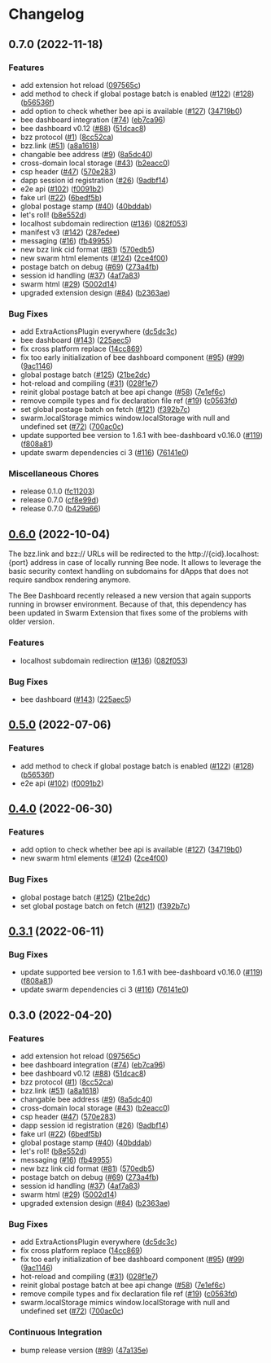 # Changelog

## 0.7.0 (2022-11-18)


### Features

* add extension hot reload ([097565c](https://github.com/ethersphere/swarm-extension/commit/097565c04387ee12541b73d5f738b4be5d6245f9))
* add method to check if global postage batch is enabled ([#122](https://github.com/ethersphere/swarm-extension/issues/122)) ([#128](https://github.com/ethersphere/swarm-extension/issues/128)) ([b56536f](https://github.com/ethersphere/swarm-extension/commit/b56536f51266d223a1f22ad35d556f95d02e87b7))
* add option to check whether bee api is available ([#127](https://github.com/ethersphere/swarm-extension/issues/127)) ([34719b0](https://github.com/ethersphere/swarm-extension/commit/34719b03d9ca1cfb921a0fd14bcad605a810e1d1))
* bee dashboard integration ([#74](https://github.com/ethersphere/swarm-extension/issues/74)) ([eb7ca96](https://github.com/ethersphere/swarm-extension/commit/eb7ca96a407d256103b4e9a06c20871b945e8193))
* bee dashboard v0.12 ([#88](https://github.com/ethersphere/swarm-extension/issues/88)) ([51dcac8](https://github.com/ethersphere/swarm-extension/commit/51dcac890a1b6bec064dd897492dd5d7c0436b83))
* bzz protocol ([#1](https://github.com/ethersphere/swarm-extension/issues/1)) ([8cc52ca](https://github.com/ethersphere/swarm-extension/commit/8cc52ca764f8bfd5d5541e15ea0dc8371c1d94ae))
* bzz.link ([#51](https://github.com/ethersphere/swarm-extension/issues/51)) ([a8a1618](https://github.com/ethersphere/swarm-extension/commit/a8a161872ae02f71b3cc4d5fcaaf9a6e3ff8787d))
* changable bee address ([#9](https://github.com/ethersphere/swarm-extension/issues/9)) ([8a5dc40](https://github.com/ethersphere/swarm-extension/commit/8a5dc407c48ab149cecb81063d57a7ad90dcf9ba))
* cross-domain local storage ([#43](https://github.com/ethersphere/swarm-extension/issues/43)) ([b2eacc0](https://github.com/ethersphere/swarm-extension/commit/b2eacc055c5cd9157c2f02e888fec934c6b6d7a0))
* csp header ([#47](https://github.com/ethersphere/swarm-extension/issues/47)) ([570e283](https://github.com/ethersphere/swarm-extension/commit/570e2833611a95cc8b098ef26fd6d292d7c8350e))
* dapp session id registration ([#26](https://github.com/ethersphere/swarm-extension/issues/26)) ([9adbf14](https://github.com/ethersphere/swarm-extension/commit/9adbf14f8061406d29483b74cc5e44d24a7f1b5f))
* e2e api ([#102](https://github.com/ethersphere/swarm-extension/issues/102)) ([f0091b2](https://github.com/ethersphere/swarm-extension/commit/f0091b2d4b545b00b8b5b2e2511449b6bbe76d7f))
* fake url ([#22](https://github.com/ethersphere/swarm-extension/issues/22)) ([6bedf5b](https://github.com/ethersphere/swarm-extension/commit/6bedf5b14752449d82345e45c4a1d6f94f5545cb))
* global postage stamp ([#40](https://github.com/ethersphere/swarm-extension/issues/40)) ([40bddab](https://github.com/ethersphere/swarm-extension/commit/40bddabbff5a6bd9ce91ed155dcfc93ad8b4cda8))
* let's roll! ([b8e552d](https://github.com/ethersphere/swarm-extension/commit/b8e552dc66e564661597cf9aec7b0f64712f89f3))
* localhost subdomain redirection ([#136](https://github.com/ethersphere/swarm-extension/issues/136)) ([082f053](https://github.com/ethersphere/swarm-extension/commit/082f053dd9b59edff33e922898234a2820fdcc2e))
* manifest v3 ([#142](https://github.com/ethersphere/swarm-extension/issues/142)) ([287edee](https://github.com/ethersphere/swarm-extension/commit/287edee31a0cc85e1803aba121d22383389333e6))
* messaging ([#16](https://github.com/ethersphere/swarm-extension/issues/16)) ([fb49955](https://github.com/ethersphere/swarm-extension/commit/fb49955a80e17a1b26d8957eadcdc759263abadd))
* new bzz link cid format ([#81](https://github.com/ethersphere/swarm-extension/issues/81)) ([570edb5](https://github.com/ethersphere/swarm-extension/commit/570edb5c8fbc5b9604a26dc6c5d348b9d716988d))
* new swarm html elements ([#124](https://github.com/ethersphere/swarm-extension/issues/124)) ([2ce4f00](https://github.com/ethersphere/swarm-extension/commit/2ce4f00b1fa27787c7f54d668703729656a713d1))
* postage batch on debug ([#69](https://github.com/ethersphere/swarm-extension/issues/69)) ([273a4fb](https://github.com/ethersphere/swarm-extension/commit/273a4fba095f5399c2ea3ce2bc8b4fe37f5601eb))
* session id handling ([#37](https://github.com/ethersphere/swarm-extension/issues/37)) ([4af7a83](https://github.com/ethersphere/swarm-extension/commit/4af7a83cd4ea4c17bcdc946873a22df8194b8bc4))
* swarm html ([#29](https://github.com/ethersphere/swarm-extension/issues/29)) ([5002d14](https://github.com/ethersphere/swarm-extension/commit/5002d14a3898b09aecad3a84b9367c031f539327))
* upgraded extension design ([#84](https://github.com/ethersphere/swarm-extension/issues/84)) ([b2363ae](https://github.com/ethersphere/swarm-extension/commit/b2363ae18256a24091de1e0a3c57ae0ceeeb776b))


### Bug Fixes

* add ExtraActionsPlugin everywhere ([dc5dc3c](https://github.com/ethersphere/swarm-extension/commit/dc5dc3c792b0cf964c0cbdac29b4439b4a81ee6b))
* bee dashboard ([#143](https://github.com/ethersphere/swarm-extension/issues/143)) ([225aec5](https://github.com/ethersphere/swarm-extension/commit/225aec525c40dcf0199c30d8c9dce44feea17e41))
* fix cross platform replace ([14cc869](https://github.com/ethersphere/swarm-extension/commit/14cc869676cc6804395161eb4f3600e00f3625eb))
* fix too early initialization of bee dashboard component ([#95](https://github.com/ethersphere/swarm-extension/issues/95)) ([#99](https://github.com/ethersphere/swarm-extension/issues/99)) ([9ac1146](https://github.com/ethersphere/swarm-extension/commit/9ac1146f1758538dcc4d7c35ea46b8edb5580f08))
* global postage batch ([#125](https://github.com/ethersphere/swarm-extension/issues/125)) ([21be2dc](https://github.com/ethersphere/swarm-extension/commit/21be2dce8627d9e251dc231736ea0315c129c80e))
* hot-reload and compiling ([#31](https://github.com/ethersphere/swarm-extension/issues/31)) ([028f1e7](https://github.com/ethersphere/swarm-extension/commit/028f1e77f5c4263f501230792fb01f4d07f08924))
* reinit global postage batch at bee api change ([#58](https://github.com/ethersphere/swarm-extension/issues/58)) ([7e1ef6c](https://github.com/ethersphere/swarm-extension/commit/7e1ef6c25173bdaf97f05187891086e38d9e80e8))
* remove compile types and fix declaration file ref ([#19](https://github.com/ethersphere/swarm-extension/issues/19)) ([c0563fd](https://github.com/ethersphere/swarm-extension/commit/c0563fd9c5fad5f30fabeef9f579e5d57a7607aa))
* set global postage batch on fetch ([#121](https://github.com/ethersphere/swarm-extension/issues/121)) ([f392b7c](https://github.com/ethersphere/swarm-extension/commit/f392b7c50de8641a63114f7a9c552a2e0aaaf28a))
* swarm.localStorage mimics window.localStorage with null and undefined set ([#72](https://github.com/ethersphere/swarm-extension/issues/72)) ([700ac0c](https://github.com/ethersphere/swarm-extension/commit/700ac0ce6dffba03a332f8df0bc727d55df9a923))
* update supported bee version to 1.6.1 with bee-dashboard v0.16.0 ([#119](https://github.com/ethersphere/swarm-extension/issues/119)) ([f808a81](https://github.com/ethersphere/swarm-extension/commit/f808a815b99db44eade0b971ddf62d72703c870b))
* update swarm dependencies ci 3 ([#116](https://github.com/ethersphere/swarm-extension/issues/116)) ([76141e0](https://github.com/ethersphere/swarm-extension/commit/76141e0d0c39dbe086ca29042a471c7226b0220f))


### Miscellaneous Chores

* release 0.1.0 ([fc11203](https://github.com/ethersphere/swarm-extension/commit/fc112037bc050f83b676f129bbd28190b7ccc1e3))
* release 0.7.0 ([cf8e99d](https://github.com/ethersphere/swarm-extension/commit/cf8e99db6509b97b192f2b86f52fd61a73321c2d))
* release 0.7.0 ([b429a66](https://github.com/ethersphere/swarm-extension/commit/b429a664c287d559b96b4e2c6d8d3340e80ecb4d))

## [0.6.0](https://github.com/ethersphere/swarm-extension/compare/v0.5.0...v0.6.0) (2022-10-04)

The bzz.link and bzz:// URLs will be redirected to the http://{cid}.localhost:{port} address in case of locally running Bee node.
It allows to leverage the basic security context handling on subdomains for dApps that does not require sandbox rendering anymore.

The Bee Dashboard recently released a new version that again supports running in browser environment.
Because of that, this dependency has been updated in Swarm Extension that fixes some of the problems with older version.

### Features

* localhost subdomain redirection ([#136](https://github.com/ethersphere/swarm-extension/issues/136)) ([082f053](https://github.com/ethersphere/swarm-extension/commit/082f053dd9b59edff33e922898234a2820fdcc2e))


### Bug Fixes

* bee dashboard ([#143](https://github.com/ethersphere/swarm-extension/issues/143)) ([225aec5](https://github.com/ethersphere/swarm-extension/commit/225aec525c40dcf0199c30d8c9dce44feea17e41))

## [0.5.0](https://github.com/ethersphere/swarm-extension/compare/v0.4.0...v0.5.0) (2022-07-06)


### Features

* add method to check if global postage batch is enabled ([#122](https://github.com/ethersphere/swarm-extension/issues/122)) ([#128](https://github.com/ethersphere/swarm-extension/issues/128)) ([b56536f](https://github.com/ethersphere/swarm-extension/commit/b56536f51266d223a1f22ad35d556f95d02e87b7))
* e2e api ([#102](https://github.com/ethersphere/swarm-extension/issues/102)) ([f0091b2](https://github.com/ethersphere/swarm-extension/commit/f0091b2d4b545b00b8b5b2e2511449b6bbe76d7f))

## [0.4.0](https://github.com/ethersphere/swarm-extension/compare/v0.3.1...v0.4.0) (2022-06-30)


### Features

* add option to check whether bee api is available ([#127](https://github.com/ethersphere/swarm-extension/issues/127)) ([34719b0](https://github.com/ethersphere/swarm-extension/commit/34719b03d9ca1cfb921a0fd14bcad605a810e1d1))
* new swarm html elements ([#124](https://github.com/ethersphere/swarm-extension/issues/124)) ([2ce4f00](https://github.com/ethersphere/swarm-extension/commit/2ce4f00b1fa27787c7f54d668703729656a713d1))


### Bug Fixes

* global postage batch ([#125](https://github.com/ethersphere/swarm-extension/issues/125)) ([21be2dc](https://github.com/ethersphere/swarm-extension/commit/21be2dce8627d9e251dc231736ea0315c129c80e))
* set global postage batch on fetch ([#121](https://github.com/ethersphere/swarm-extension/issues/121)) ([f392b7c](https://github.com/ethersphere/swarm-extension/commit/f392b7c50de8641a63114f7a9c552a2e0aaaf28a))

## [0.3.1](https://github.com/ethersphere/swarm-extension/compare/v0.3.0...v0.3.1) (2022-06-11)


### Bug Fixes

* update supported bee version to 1.6.1 with bee-dashboard v0.16.0 ([#119](https://github.com/ethersphere/swarm-extension/issues/119)) ([f808a81](https://github.com/ethersphere/swarm-extension/commit/f808a815b99db44eade0b971ddf62d72703c870b))
* update swarm dependencies ci 3 ([#116](https://github.com/ethersphere/swarm-extension/issues/116)) ([76141e0](https://github.com/ethersphere/swarm-extension/commit/76141e0d0c39dbe086ca29042a471c7226b0220f))

## 0.3.0 (2022-04-20)


### Features

* add extension hot reload ([097565c](https://www.github.com/ethersphere/swarm-extension/commit/097565c04387ee12541b73d5f738b4be5d6245f9))
* bee dashboard integration ([#74](https://www.github.com/ethersphere/swarm-extension/issues/74)) ([eb7ca96](https://www.github.com/ethersphere/swarm-extension/commit/eb7ca96a407d256103b4e9a06c20871b945e8193))
* bee dashboard v0.12 ([#88](https://www.github.com/ethersphere/swarm-extension/issues/88)) ([51dcac8](https://www.github.com/ethersphere/swarm-extension/commit/51dcac890a1b6bec064dd897492dd5d7c0436b83))
* bzz protocol ([#1](https://www.github.com/ethersphere/swarm-extension/issues/1)) ([8cc52ca](https://www.github.com/ethersphere/swarm-extension/commit/8cc52ca764f8bfd5d5541e15ea0dc8371c1d94ae))
* bzz.link ([#51](https://www.github.com/ethersphere/swarm-extension/issues/51)) ([a8a1618](https://www.github.com/ethersphere/swarm-extension/commit/a8a161872ae02f71b3cc4d5fcaaf9a6e3ff8787d))
* changable bee address ([#9](https://www.github.com/ethersphere/swarm-extension/issues/9)) ([8a5dc40](https://www.github.com/ethersphere/swarm-extension/commit/8a5dc407c48ab149cecb81063d57a7ad90dcf9ba))
* cross-domain local storage ([#43](https://www.github.com/ethersphere/swarm-extension/issues/43)) ([b2eacc0](https://www.github.com/ethersphere/swarm-extension/commit/b2eacc055c5cd9157c2f02e888fec934c6b6d7a0))
* csp header ([#47](https://www.github.com/ethersphere/swarm-extension/issues/47)) ([570e283](https://www.github.com/ethersphere/swarm-extension/commit/570e2833611a95cc8b098ef26fd6d292d7c8350e))
* dapp session id registration ([#26](https://www.github.com/ethersphere/swarm-extension/issues/26)) ([9adbf14](https://www.github.com/ethersphere/swarm-extension/commit/9adbf14f8061406d29483b74cc5e44d24a7f1b5f))
* fake url ([#22](https://www.github.com/ethersphere/swarm-extension/issues/22)) ([6bedf5b](https://www.github.com/ethersphere/swarm-extension/commit/6bedf5b14752449d82345e45c4a1d6f94f5545cb))
* global postage stamp ([#40](https://www.github.com/ethersphere/swarm-extension/issues/40)) ([40bddab](https://www.github.com/ethersphere/swarm-extension/commit/40bddabbff5a6bd9ce91ed155dcfc93ad8b4cda8))
* let's roll! ([b8e552d](https://www.github.com/ethersphere/swarm-extension/commit/b8e552dc66e564661597cf9aec7b0f64712f89f3))
* messaging ([#16](https://www.github.com/ethersphere/swarm-extension/issues/16)) ([fb49955](https://www.github.com/ethersphere/swarm-extension/commit/fb49955a80e17a1b26d8957eadcdc759263abadd))
* new bzz link cid format ([#81](https://www.github.com/ethersphere/swarm-extension/issues/81)) ([570edb5](https://www.github.com/ethersphere/swarm-extension/commit/570edb5c8fbc5b9604a26dc6c5d348b9d716988d))
* postage batch on debug ([#69](https://www.github.com/ethersphere/swarm-extension/issues/69)) ([273a4fb](https://www.github.com/ethersphere/swarm-extension/commit/273a4fba095f5399c2ea3ce2bc8b4fe37f5601eb))
* session id handling ([#37](https://www.github.com/ethersphere/swarm-extension/issues/37)) ([4af7a83](https://www.github.com/ethersphere/swarm-extension/commit/4af7a83cd4ea4c17bcdc946873a22df8194b8bc4))
* swarm html ([#29](https://www.github.com/ethersphere/swarm-extension/issues/29)) ([5002d14](https://www.github.com/ethersphere/swarm-extension/commit/5002d14a3898b09aecad3a84b9367c031f539327))
* upgraded extension design ([#84](https://www.github.com/ethersphere/swarm-extension/issues/84)) ([b2363ae](https://www.github.com/ethersphere/swarm-extension/commit/b2363ae18256a24091de1e0a3c57ae0ceeeb776b))


### Bug Fixes

* add ExtraActionsPlugin everywhere ([dc5dc3c](https://www.github.com/ethersphere/swarm-extension/commit/dc5dc3c792b0cf964c0cbdac29b4439b4a81ee6b))
* fix cross platform replace ([14cc869](https://www.github.com/ethersphere/swarm-extension/commit/14cc869676cc6804395161eb4f3600e00f3625eb))
* fix too early initialization of bee dashboard component ([#95](https://www.github.com/ethersphere/swarm-extension/issues/95)) ([#99](https://www.github.com/ethersphere/swarm-extension/issues/99)) ([9ac1146](https://www.github.com/ethersphere/swarm-extension/commit/9ac1146f1758538dcc4d7c35ea46b8edb5580f08))
* hot-reload and compiling ([#31](https://www.github.com/ethersphere/swarm-extension/issues/31)) ([028f1e7](https://www.github.com/ethersphere/swarm-extension/commit/028f1e77f5c4263f501230792fb01f4d07f08924))
* reinit global postage batch at bee api change ([#58](https://www.github.com/ethersphere/swarm-extension/issues/58)) ([7e1ef6c](https://www.github.com/ethersphere/swarm-extension/commit/7e1ef6c25173bdaf97f05187891086e38d9e80e8))
* remove compile types and fix declaration file ref ([#19](https://www.github.com/ethersphere/swarm-extension/issues/19)) ([c0563fd](https://www.github.com/ethersphere/swarm-extension/commit/c0563fd9c5fad5f30fabeef9f579e5d57a7607aa))
* swarm.localStorage mimics window.localStorage with null and undefined set ([#72](https://www.github.com/ethersphere/swarm-extension/issues/72)) ([700ac0c](https://www.github.com/ethersphere/swarm-extension/commit/700ac0ce6dffba03a332f8df0bc727d55df9a923))


### Continuous Integration

* bump release version ([#89](https://www.github.com/ethersphere/swarm-extension/issues/89)) ([47a135e](https://www.github.com/ethersphere/swarm-extension/commit/47a135e044bc6e4eb978dde5c28379f9622362c1))
